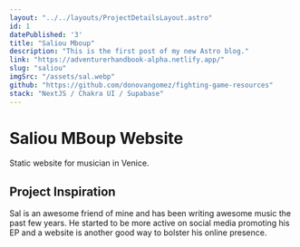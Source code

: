 ```yaml
---
layout: "../../layouts/ProjectDetailsLayout.astro"
id: 1
datePublished: '3'
title: "Saliou Mboup"
description: "This is the first post of my new Astro blog."
link: "https://adventurerhandbook-alpha.netlify.app/"
slug: "saliou"
imgSrc: "/assets/sal.webp"
github: "https://github.com/donovangomez/fighting-game-resources"
stack: "NextJS / Chakra UI / Supabase"
---
```


# Saliou MBoup Website
Static website for musician in Venice.

## Project Inspiration
Sal is an awesome friend of mine and has been writing awesome music the past few years. He started to be more active on social media promoting his EP and a website is another good way to bolster his online presence.
